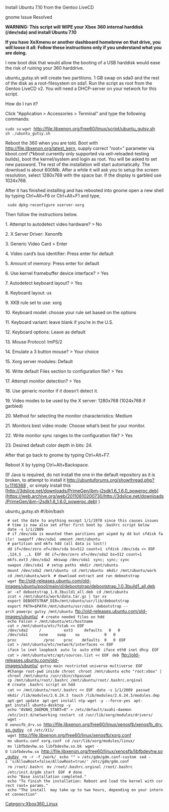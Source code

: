 Install Ubuntu 7.10 from the Gentoo LiveCD

gnome Issue Resolved

**WARNING: This script will WIPE your Xbox 360 internal harddisk
(/dev/sda) and install Ubuntu 7.10**

**If you have XeXmenu or another dashboard homebrew on that drive, you
will loose it all: Follow these instructions only if you understand what
you are doing.**

I new boot disk that would allow the booting of a USB harddisk would
ease the risk of ruining your 360 harddrive.

ubuntu_gutsy.sh will create two partitions. 1 GB swap on sda0 and the
rest of the disk as a root-filesystem on sda1. Run the script as root
from the Gentoo LiveCD v2. You will need a DHCP-server on your network
for this script.

How do I run it?

Click "Application \> Accessories \> Terminal" and type the following
commands:

`sudo su`
`wget `<http://file.libxenon.org/free60/linux/script/ubuntu_gutsy.sh>
`sh ./ubuntu_gutsy.sh`

Reboot the 360 when you are told. Boot with
<http://file.libxenon.org/latest_kern>, supply correct "root=" parameter
via kboot.conf (\*kboot currently only supported via
xell-reloaded-testing builds), boot the kernel/system and login as root.
You will be asked to set new password. The rest of the installation will
start automatically. The download is about 600Mb. After a while it will
ask you to setup the screen resolution, select 1280x768 with the space
bar. If the display is garbled use 1024x768.

After it has finished installing and has rebooted into gnome open a new
shell by typing Ctrl+Alt+F6 or Ctrl+Alt+F1 and type,

` sudo dpkg-reconfigure xserver-xorg`

Then follow the instructions below.

1\. Attempt to autodetect video hardware? \> No

2\. X Server Driver: Xenonfb

3\. Generic Video Card \> Enter

4\. Video card’s bus identifier: Press enter for default

5\. Amount of memory: Press enter for default

6\. Use kernel framebuffer device interface? \> Yes

7\. Autodetect keyboard layout? \> Yes

8\. Keyboard layout: us

9\. XKB rule set to use: xorg

10\. Keyboard model: choose your rule set based on the options

11\. Keyboard variant: leave blank if you’re in the U.S.

12\. Keyboard options: Leave as default

13\. Mouse Protocol: ImPS/2

14\. Emulate a 3 button mouse? \> Your choice

15\. Xorg server modules: Default

16\. Write default Files section to configuration file? \> Yes

17\. Attempt monitor detection? \> Yes

18\. Use generic monitor if it doesn’t detect it.

19\. Video modes to be used by the X server: 1280x768 (1024x768 if
garbled)

20\. Method for selecting the monitor characteristics: Medium

21\. Monitors best video mode: Choose what’s best for your monitor.

22\. Write monitor sync ranges to the configuration file? \> Yes

23\. Desired default color depth in bits: 24.

After that go back to gnome by typing Ctrl+Alt+F7.

Reboot X by typing Ctrl+Alt+Backspace.

(If Java is required, do not install the one in the default repository
as it is broken, to attempt to install it
<http://ubuntuforums.org/showthread.php?t=1116368> , or simply install
this
[http://3dslice.net/downloads/PrimeGen/ibm-j2sdk1.6_1.6.0_powerpc.deb](https://web.archive.org/web/20110810200730/http://3dslice.net/downloads/PrimeGen/ibm-j2sdk1.6_1.6.0_powerpc.deb)
)



ubuntu_gutsy.sh
\#\!/bin/bash

` # set the date to anything except 1/1/1970 since this causes issues`
` # time is now also set after first boot by .bashrc script below`
` date -s 1/1/2009`
` # if /dev/sda is mounted then paritions get wiped by dd but sfdisk fails!`
` swapoff /dev/sda1`
` umount /mnt/ubuntu`
` # partition and mkfs hdd (all data is lost!)`
` dd if=/dev/zero of=/dev/sda bs=512 count=1`
` sfdisk /dev/sda << EOF`
` ,124,S`
` ,,L`
` EOF`
` dd if=/dev/zero of=/dev/sda2 bs=512 count=1`
` mkfs.ext3 /dev/sda2`
` mkswap /dev/sda1`
` sync; sync; sync`
` swapon /dev/sda1`
` # setup paths`
` mkdir /mnt/ubuntu`
` mount /dev/sda2 /mnt/ubuntu`
` cd /mnt/ubuntu`
` mkdir /mnt/ubuntu/work`
` cd /mnt/ubuntu/work`
` # download extract and run debootstrap`
` wget `<ftp://old-releases.ubuntu.com/old-images/ubuntu/pool/main/d/debootstrap/debootstrap_1.0.3build1_all.deb>
` ar -xf debootstrap_1.0.3build1_all.deb`
` cd /mnt/ubuntu`
` zcat < /mnt/ubuntu/work/data.tar.gz | tar xv`
` export DEBOOTSTRAP_DIR=/mnt/ubuntu/usr/lib/debootstrap`
` export PATH=$PATH:/mnt/ubuntu/usr/sbin`
` debootstrap --arch powerpc gutsy /mnt/ubuntu `<ftp://old-releases.ubuntu.com/old-images/ubuntu/>
` # create needed files on hdd`
` echo Falcon > /mnt/ubuntu/etc/hostname`
` cat > /mnt/ubuntu/etc/fstab << EOF`
` /dev/sda2     /          ext3     defaults   0   0`
` /dev/sda1     none    swap    sw           0   0`
` proc            /proc    proc    defaults  0   0`
` EOF`
` cat > /mnt/ubuntu/etc/network/interfaces << EOF`
` iface lo inet loopback`
` auto lo`
` auto eth0`
` iface eth0 inet dhcp`
` EOF`
` cat > /mnt/ubuntu/etc/apt/sources.list << EOF`
` deb `<ftp://old-releases.ubuntu.com/old-images/ubuntu/>` gutsy main restricted universe multiverse`
` EOF`
` #Change root-pwd inside chroot`
` chroot /mnt/ubuntu echo "root:xbox" | chroot /mnt/ubuntu /usr/sbin/chpasswd`
` cp /mnt/ubuntu/root/.bashrc /mnt/ubuntu/root/.bashrc.orginal`
` # create .bashrc script on hdd`
` cat >> /mnt/ubuntu/root/.bashrc << EOF`
` date -s 1/1/2009`
` passwd`
` mkdir /lib/modules/2.6.24.3`
` touch /lib/modules/2.6.24.3/modules.dep`
` apt-get update`
` apt-get install ntp wget -y --force-yes`
` apt-get install ubuntu-desktop -y`
` echo "AVAHI_DAEMON_START=0" > /etc/default/avahi-daemon`
` /etc/init.d/networking restart`
` cd /usr/lib/xorg/modules/drivers/`
` wget -O xenosfb_drv.so `<http://file.libxenon.org/free60/linux/xenosfb/xenosfb_drv.so_gutsy>
` cd /etc/X11/`
` wget `<http://file.libxenon.org/free60/linux/xenosfb/xorg.conf>
` mv ubuntu.conf xorg.conf`
` cd /usr/lib/xorg/modules/linux/`
` mv libfbdevhw.so libfbdevhw.so.bk`
` wget -O libfbdevhw.so `<http://file.libxenon.org/free60/linux/xenosfb/libfbdevhw.so_gutsy>
` rm -r -f /work/`
` echo "" > /etc/gdm/gdm.conf-custom`
` sed -i 's/AllowRoot=false/AllowRoot=true/' /etc/gdm/gdm.conf`
` rm /root/.bashrc`
` mv /root/.bashrc.orginal /root/.bashrc`
` /etc/init.d/gdm start`
` EOF`
` # done`
` echo "Base installation completed."`
` echo "To finish the installation: Reboot and load the kernel with correct root= params."`
` echo "The install  may take up to two hours, depending on your internet connection"`

[Category:Xbox360_Linux](Category_Xbox360_Linux)